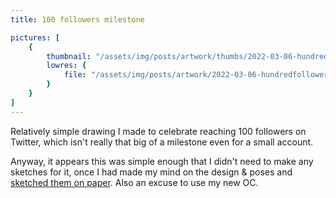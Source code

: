 ```yaml
---
title: 100 followers milestone

pictures: [
	{
		thumbnail: "/assets/img/posts/artwork/thumbs/2022-03-06-hundredfollowers.jpg",
		lowres: {
			file: "/assets/img/posts/artwork/2022-03-06-hundredfollowers.png"
		}
	}
]
---
```

Relatively simple drawing I made to celebrate reaching 100 followers on Twitter, which isn't really that big of a milestone even for a small account.

Anyway, it appears this was simple enough that I didn't need to make any sketches for it, once I had made my mind on the design & poses and [sketched them on paper](2022-03-05-ocsketches). Also an excuse to use my new OC.
